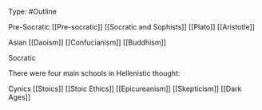 Type: #Outline 

Pre-Socratic
[[Pre-socratic]]
[[Socratic and Sophists]]
[[Plato]]
[[Aristotle]]

Asian
[[Daoism]]
[[Confucianism]]
[[Buddhism]]

Socratic

There were four main schools in Hellenistic thought:

Cynics
[[Stoics]]
[[Stoic Ethics]]
[[Epicureanism]]
[[Skepticism]]
[[Dark Ages]]